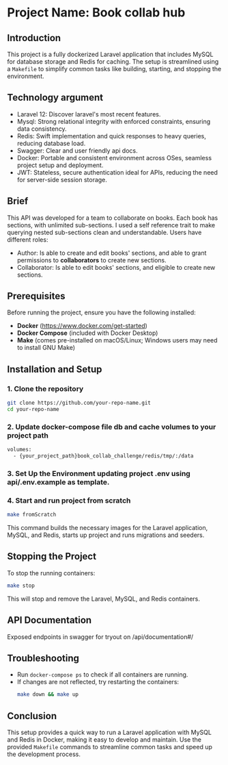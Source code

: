 # Project Name: Book collab hub

## Introduction
This project is a fully dockerized Laravel application that includes MySQL for database storage and Redis for caching. 
The setup is streamlined using a `Makefile` to simplify common tasks like building, starting, and stopping the environment.

## Technology argument
* Laravel 12: Discover laravel's most recent features.
* Mysql: Strong relational integrity with enforced constraints, ensuring data consistency.
* Redis: Swift implementation and quick responses to heavy queries, reducing database load.
* Swagger: Clear and user friendly api docs.
* Docker: Portable and consistent environment across OSes, seamless project setup and deployment.
* JWT: Stateless, secure authentication ideal for APIs, reducing the need for server-side session storage.

## Brief
This API was developed for a team to collaborate on books. Each book has sections, with unlimited sub-sections.
I used a self reference trait to make querying nested sub-sections clean and understandable. 
Users have different roles:
* Author: Is able to create and edit books' sections, and able to grant permissions to **collaborators** to create new sections.
* Collaborator: Is able to edit books' sections, and eligible to create new sections.

## Prerequisites
Before running the project, ensure you have the following installed:
- **Docker** (https://www.docker.com/get-started)
- **Docker Compose** (included with Docker Desktop)
- **Make** (comes pre-installed on macOS/Linux; Windows users may need to install GNU Make)

## Installation and Setup

### 1. Clone the repository
```bash
git clone https://github.com/your-repo-name.git
cd your-repo-name
```

### 2. Update docker-compose file db and cache volumes to your project path
```bash
volumes: 
  - {your_project_path}book_collab_challenge/redis/tmp/:/data
```

### 3. Set Up the Environment updating project .env using api/.env.example as template.

### 4. Start and run project from scratch
```bash
make fromScratch
```
This command builds the necessary images for the Laravel application, MySQL, and Redis, starts up project and runs migrations and seeders.

## Stopping the Project
To stop the running containers:
```bash
make stop
```
This will stop and remove the Laravel, MySQL, and Redis containers.

## API Documentation
Exposed endpoints in swagger for tryout on /api/documentation#/

## Troubleshooting
- Run `docker-compose ps` to check if all containers are running.
- If changes are not reflected, try restarting the containers:
  ```bash
  make down && make up
  ```

## Conclusion
This setup provides a quick way to run a Laravel application with MySQL and Redis in Docker, making it easy to develop and maintain. 
Use the provided `Makefile` commands to streamline common tasks and speed up the development process.
